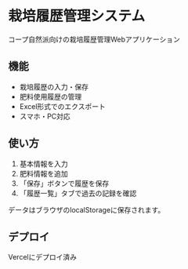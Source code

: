 # 栽培履歴管理システム

コープ自然派向けの栽培履歴管理Webアプリケーション

## 機能
- 栽培履歴の入力・保存
- 肥料使用履歴の管理
- Excel形式でのエクスポート
- スマホ・PC対応

## 使い方
1. 基本情報を入力
2. 肥料情報を追加
3. 「保存」ボタンで履歴を保存
4. 「履歴一覧」タブで過去の記録を確認

データはブラウザのlocalStorageに保存されます。

## デプロイ
Vercelにデプロイ済み
